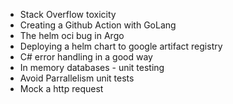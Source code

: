 - Stack Overflow toxicity
- Creating a Github Action with GoLang
- The helm oci bug in Argo
- Deploying a helm chart to google artifact registry
- C# error handling in a good way
- In memory databases - unit testing
- Avoid Parrallelism unit tests
- Mock a http request